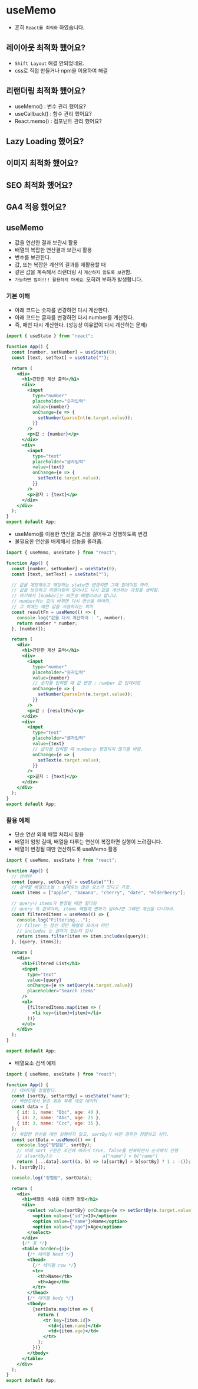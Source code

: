 # useMemo

- 흔히 `React를 최적화` 하였습니다.

## 레이아웃 최적화 했어요?

- `Shift Layout` 해결 안되었네요.
- css로 직접 만들거나 npm을 이용하여 해결

## 리랜더링 최적화 했어요?

- useMemo() : 변수 관리 했어요?
- useCallback() : 함수 관리 했어요?
- React.memo() : 컴포넌트 관리 했어요?

## Lazy Loading 했어요?

## 이미지 최적화 했어요?

## SEO 최적화 했어요?

## GA4 적용 했어요?

## useMemo

- 값을 연산한 결과 보관시 활용
- 배열의 복잡한 연산결과 보관시 활용
- 변수를 보관한다.
- 값, 또는 복잡한 계산의 결과를 재활용할 때
- 같은 값을 계속해서 리랜더링 시 `계산하지 않도록 보관`함.
- `가능하면 많이!!! 활용하지 마세요`. 오히려 부하가 발생합니다.

### 기본 이해

- 아래 코드는 숫자를 변경하면 다시 계산한다.
- 아래 코드는 글자를 변경하면 다시 number를 계산한다.
- 즉, 매번 다시 계산한다. (성능상 이유없이 다시 계산하는 문제)

```jsx
import { useState } from "react";

function App() {
  const [number, setNumber] = useState(0);
  const [text, setText] = useState("");

  return (
    <div>
      <h1>간단한 계산 출력</h1>
      <div>
        <input
          type="number"
          placeholder="숫자입력"
          value={number}
          onChange={e => {
            setNumber(parseInt(e.target.value));
          }}
        />
        <p>값 : {number}</p>
      </div>
      <div>
        <input
          type="text"
          placeholder="글자입력"
          value={text}
          onChange={e => {
            setText(e.target.value);
          }}
        />
        <p>글자 : {text}</p>
      </div>
    </div>
  );
}
export default App;
```

- useMemo를 이용한 연산을 조건을 걸어두고 진행하도록 변경
- 불필요한 연산을 배제해서 성능을 올려줌.

```jsx
import { useMemo, useState } from "react";

function App() {
  const [number, setNumber] = useState(0);
  const [text, setText] = useState("");

  // 값을 메모해두고 해당하는 state만 변경되면 그때 업데이트 하라.
  // 값을 보관하고 리랜더링이 일어나도 다시 값을 계산하는 과정을 생략함.
  // 여기에서 [number]는 의존성 배열이라고 합니다.
  // number라는 값이 바뀌면 다시 연산을 하여라.
  // 그 외에는 예전 값을 사용하라는 의미
  const resultFn = useMemo(() => {
    console.log("값을 다시 계산하라 : ", number);
    return number * number;
  }, [number]);

  return (
    <div>
      <h1>간단한 계산 출력</h1>
      <div>
        <input
          type="number"
          placeholder="숫자입력"
          value={number}
          // 숫자를 입력할 때 값 변경 : number 값 업데이트
          onChange={e => {
            setNumber(parseInt(e.target.value));
          }}
        />
        <p>값 : {resultFn}</p>
      </div>
      <div>
        <input
          type="text"
          placeholder="글자입력"
          value={text}
          // 글자를 입력할 때 number는 변경되지 않기를 바람.
          onChange={e => {
            setText(e.target.value);
          }}
        />
        <p>글자 : {text}</p>
      </div>
    </div>
  );
}
export default App;
```

### 활용 예제

- 단순 연산 외에 배열 처리시 활용
- 배열이 엄청 길때, 배열을 다루는 연산이 복잡하면 실행이 느려집니다.
- 배열이 변경될 때만 연산하도록 useMemo 활용

```jsx
import { useMemo, useState } from "react";

function App() {
  // 검색어
  const [query, setQuery] = useState("");
  // 검색할 배열요소들 : 실제로는 많은 요소가 있다고 가정.
  const items = ["apple", "banana", "cherry", "date", "elderberry"];

  // query나 items가 변경될 때만 필터링
  // query 즉 검색어와, items 배열에 변화가 일어나면 그때만 계산을 다시하라.
  const filteredItems = useMemo(() => {
    console.log("Filtering...");
    // filter 는 참인 것만 배열로 모아서 리턴
    // includes 는 글자가 있는지 검사
    return items.filter(item => item.includes(query));
  }, [query, items]);

  return (
    <div>
      <h1>Filtered List</h1>
      <input
        type="text"
        value={query}
        onChange={e => setQuery(e.target.value)}
        placeholder="Search items"
      />
      <ul>
        {filteredItems.map(item => (
          <li key={item}>{item}</li>
        ))}
      </ul>
    </div>
  );
}

export default App;
```

- 배열요소 검색 예제

```jsx
import { useMemo, useState } from "react";

function App() {
  // 데이터를 정렬한다.
  const [sortBy, setSortBy] = useState("name");
  // 백엔드에서 받은 회원 목록 데모 데이터
  const data = [
    { id: 1, name: "Bbc", age: 40 },
    { id: 2, name: "Abc", age: 25 },
    { id: 3, name: "Ccc", age: 35 },
  ];
  // 복잡한 연산을 매번 실행하지 않고, sortBy가 바뀐 경우만 정렬하고 싶다.
  const sortData = useMemo(() => {
    console.log("정렬함", sortBy);
    // 아래 sort 구문은 조건에 따라서 true, false를 반복하면서 순서배치 진행
    // a[sortBy]는                   a["name"] > b["name"]
    return [...data].sort((a, b) => (a[sortBy] > b[sortBy] ? 1 : -1));
  }, [sortBy]);

  console.log("정렬함", sortData);

  return (
    <div>
      <h1>배열의 속성을 이용한 정렬</h1>
      <div>
        <select value={sortBy} onChange={e => setSortBy(e.target.value)}>
          <option value={"id"}>ID</option>
          <option value={"name"}>Name</option>
          <option value={"age"}>Age</option>
        </select>
      </div>
      {/* 표 */}
      <table border={1}>
        {/* 테이블 head */}
        <thead>
          {/* 테이블 row */}
          <tr>
            <th>Name</th>
            <th>Age</th>
          </tr>
        </thead>
        {/* 테이블 body */}
        <tbody>
          {sortData.map(item => {
            return (
              <tr key={item.id}>
                <td>{item.name}</td>
                <td>{item.age}</td>
              </tr>
            );
          })}
        </tbody>
      </table>
    </div>
  );
}
export default App;
```
